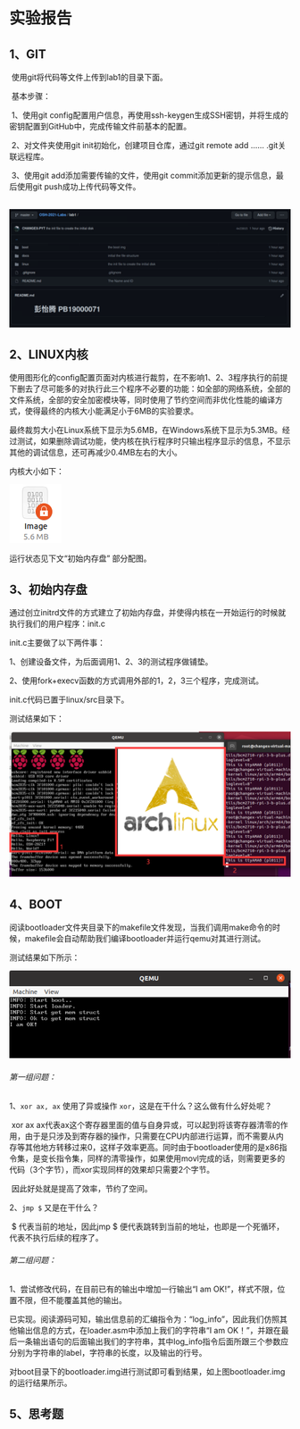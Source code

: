 # 实验报告

## 1、GIT

​	使用git将代码等文件上传到lab1的目录下面。

​	基本步骤：

​	1、使用git config配置用户信息，再使用ssh-keygen生成SSH密钥，并将生成的密钥配置到GitHub中，完成传输文件前基本的配置。

​	2、对文件夹使用git init初始化，创建项目仓库，通过git remote add ...... .git关联远程库。

​	3、使用git add添加需要传输的文件，使用git commit添加更新的提示信息，最后使用git push成功上传代码等文件。

​	![](./src/github_msg.png)

## 2、LINUX内核

使用图形化的config配置页面对内核进行裁剪，在不影响1、2、3程序执行的前提下删去了尽可能多的对执行此三个程序不必要的功能：如全部的网络系统，全部的文件系统，全部的安全加密模块等，同时使用了节约空间而非优化性能的编译方式，使得最终的内核大小能满足小于6MB的实验要求。

最终裁剪大小在Linux系统下显示为5.6MB，在Windows系统下显示为5.3MB。经过测试，如果删除调试功能，使内核在执行程序时只输出程序显示的信息，不显示其他的调试信息，还可再减少0.4MB左右的大小。

内核大小如下：

![](./src/image_size.png)

运行状态见下文“初始内存盘” 部分配图。

## 3、初始内存盘

通过创立initrd文件的方式建立了初始内存盘，并使得内核在一开始运行的时候就执行我们的用户程序：init.c

init.c主要做了以下两件事：

1、创建设备文件，为后面调用1、2、3的测试程序做铺垫。

2、使用fork+execv函数的方式调用外部的1，2，3三个程序，完成测试。

init.c代码已置于linux/src目录下。

测试结果如下：

![](./src/kernel_run.png)

## 4、BOOT

阅读bootloader文件夹目录下的makefile文件发现，当我们调用make命令的时候，makefile会自动帮助我们编译bootloader并运行qemu对其进行测试。

测试结果如下所示：

![](./src/boot_run.png)

###### 第一组问题：

1、`xor ax, ax` 使用了异或操作 `xor`，这是在干什么？这么做有什么好处呢？

​		xor ax ax代表ax这个寄存器里面的值与自身异或，可以起到将该寄存器清零的作用，由于是只涉及到寄存器的操作，只需要在CPU内部进行运算，而不需要从内存等其他地方转移过来0，这样子效率更高。同时由于bootloader使用的是x86指令集，是变长指令集，同样的清零操作，如果使用movl完成的话，则需要更多的代码（3个字节），而xor实现同样的效果却只需要2个字节。

​		因此好处就是提高了效率，节约了空间。

2、`jmp $` 又是在干什么？

​		$ 代表当前的地址，因此jmp $ 便代表跳转到当前的地址，也即是一个死循环，代表不执行后续的程序了。

###### 第二组问题：

1、尝试修改代码，在目前已有的输出中增加一行输出“I am OK!”，样式不限，位置不限，但不能覆盖其他的输出。

​		已实现。阅读源码可知，输出信息前的汇编指令为：“log_info”，因此我们仿照其他输出信息的方式，在loader.asm中添加上我们的字符串“I am OK！”，并跟在最后一条输出语句的后面输出我们的字符串，其中log_info指令后面所跟三个参数应分别为字符串的label，字符串的长度，以及输出的行号。

​		对boot目录下的bootloader.img进行测试即可看到结果，如上图bootloader.img的运行结果所示。

## 5、思考题